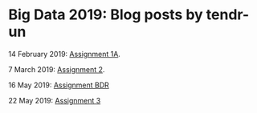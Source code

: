 

Big Data 2019: Blog posts by tendr-un
=========== 

14 February 2019: [Assignment 1A](https://rubigdata.github.io/bigdata-blog-2019-tendr-un/Assignment1A).

7 March 2019: [Assignment 2](https://rubigdata.github.io/bigdata-blog-2019-tendr-un/assignment2).

16 May 2019: [Assignment BDR](/Hackaton.snb.ipynb)

22 May 2019: [Assignment 3](https://rubigdata.github.io/bigdata-blog-2019-tendr-un/assignment3)
